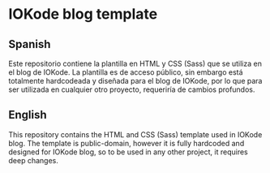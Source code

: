 # IOKode blog template

## Spanish
Este repositorio contiene la plantilla en HTML y CSS (Sass) que se utiliza en el blog de IOKode. La plantilla es de acceso público, sin embargo está totalmente hardcodeada y diseñada para el blog de IOKode, por lo que para ser utilizada en cualquier otro proyecto, requeriría de cambios profundos.

## English
This repository contains the HTML and CSS (Sass) template used in IOKode blog. The template is public-domain, however it is fully hardcoded and designed for IOKode blog, so to be used in any other project, it requires deep changes.
